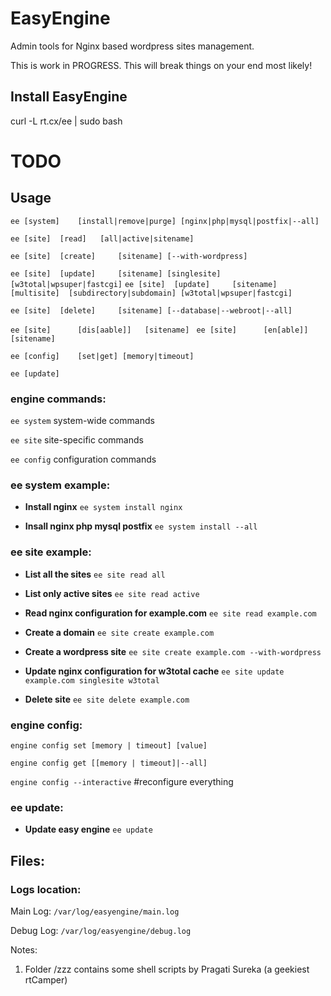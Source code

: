 EasyEngine 
==========

Admin tools for Nginx based wordpress sites management. 

This is work in PROGRESS. This will break things on your end most likely!

## Install EasyEngine

curl -L rt.cx/ee | sudo bash

# TODO

## Usage

`ee [system]	[install|remove|purge] [nginx|php|mysql|postfix|--all]`

`ee [site]	[read]	 [all|active|sitename]`

`ee [site]	[create]     [sitename] [--with-wordpress]`

`ee [site]	[update]     [sitename] [singlesite] [w3total|wpsuper|fastcgi]`
`ee [site]	[update]     [sitename] [multisite]  [subdirectory|subdomain] [w3total|wpsuper|fastcgi]`

`ee [site]	[delete]     [sitename] [--database|--webroot|--all]`

`ee [site]      [dis[aable]]   [sitename] `
`ee [site]      [en[able]]     [sitename] `

`ee [config]	[set|get] [memory|timeout]`

`ee [update]`

### engine commands:

`ee system`	system-wide commands

`ee site`	site-specific commands

`ee config`	configuration commands

### ee system example:
* **Install nginx**
	`ee system install nginx`
	
* **Insall nginx php mysql postfix**
	`ee system install --all`
	
	
### ee site example:

* **List all the sites**
	`ee site read all`
	
* **List only active sites**
	`ee site read active`
	
* **Read nginx configuration for example.com**
	`ee site read example.com`
	
* **Create a domain**
	`ee site create example.com`
	
* **Create a wordpress site**
	`ee site create example.com --with-wordpress`
	
* **Update nginx configuration for w3total cache**
	`ee site update example.com singlesite w3total`
	
* **Delete site**
	`ee site delete example.com`	
	

### engine config:

`engine config set [memory | timeout] [value]`

`engine config get [[memory | timeout]|--all]`

`engine config --interactive` #reconfigure everything


### ee update:

* **Update easy engine**
	`ee update`
	
	
## Files:

### Logs location: 

Main Log: `/var/log/easyengine/main.log`

Debug Log: `/var/log/easyengine/debug.log`




Notes:

1. Folder /zzz contains some shell scripts by Pragati Sureka (a geekiest rtCamper)

